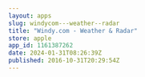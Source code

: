```yaml
---
layout: apps
slug: windycom---weather--radar
title: "Windy.com - Weather & Radar"
store: apple
app_id: 1161387262
date: 2024-01-31T08:26:39Z
published: 2016-10-31T20:29:54Z
---
```

